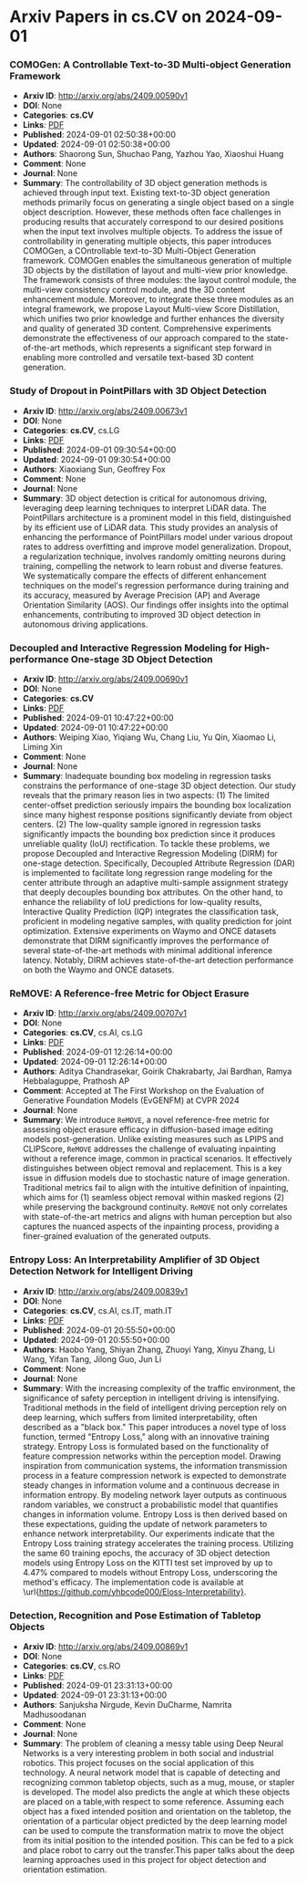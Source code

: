 # Arxiv Papers in cs.CV on 2024-09-01
### COMOGen: A Controllable Text-to-3D Multi-object Generation Framework
- **Arxiv ID**: http://arxiv.org/abs/2409.00590v1
- **DOI**: None
- **Categories**: **cs.CV**
- **Links**: [PDF](http://arxiv.org/pdf/2409.00590v1)
- **Published**: 2024-09-01 02:50:38+00:00
- **Updated**: 2024-09-01 02:50:38+00:00
- **Authors**: Shaorong Sun, Shuchao Pang, Yazhou Yao, Xiaoshui Huang
- **Comment**: None
- **Journal**: None
- **Summary**: The controllability of 3D object generation methods is achieved through input text. Existing text-to-3D object generation methods primarily focus on generating a single object based on a single object description. However, these methods often face challenges in producing results that accurately correspond to our desired positions when the input text involves multiple objects. To address the issue of controllability in generating multiple objects, this paper introduces COMOGen, a COntrollable text-to-3D Multi-Object Generation framework. COMOGen enables the simultaneous generation of multiple 3D objects by the distillation of layout and multi-view prior knowledge. The framework consists of three modules: the layout control module, the multi-view consistency control module, and the 3D content enhancement module. Moreover, to integrate these three modules as an integral framework, we propose Layout Multi-view Score Distillation, which unifies two prior knowledge and further enhances the diversity and quality of generated 3D content. Comprehensive experiments demonstrate the effectiveness of our approach compared to the state-of-the-art methods, which represents a significant step forward in enabling more controlled and versatile text-based 3D content generation.



### Study of Dropout in PointPillars with 3D Object Detection
- **Arxiv ID**: http://arxiv.org/abs/2409.00673v1
- **DOI**: None
- **Categories**: **cs.CV**, cs.LG
- **Links**: [PDF](http://arxiv.org/pdf/2409.00673v1)
- **Published**: 2024-09-01 09:30:54+00:00
- **Updated**: 2024-09-01 09:30:54+00:00
- **Authors**: Xiaoxiang Sun, Geoffrey Fox
- **Comment**: None
- **Journal**: None
- **Summary**: 3D object detection is critical for autonomous driving, leveraging deep learning techniques to interpret LiDAR data. The PointPillars architecture is a prominent model in this field, distinguished by its efficient use of LiDAR data. This study provides an analysis of enhancing the performance of PointPillars model under various dropout rates to address overfitting and improve model generalization. Dropout, a regularization technique, involves randomly omitting neurons during training, compelling the network to learn robust and diverse features. We systematically compare the effects of different enhancement techniques on the model's regression performance during training and its accuracy, measured by Average Precision (AP) and Average Orientation Similarity (AOS). Our findings offer insights into the optimal enhancements, contributing to improved 3D object detection in autonomous driving applications.



### Decoupled and Interactive Regression Modeling for High-performance One-stage 3D Object Detection
- **Arxiv ID**: http://arxiv.org/abs/2409.00690v1
- **DOI**: None
- **Categories**: **cs.CV**
- **Links**: [PDF](http://arxiv.org/pdf/2409.00690v1)
- **Published**: 2024-09-01 10:47:22+00:00
- **Updated**: 2024-09-01 10:47:22+00:00
- **Authors**: Weiping Xiao, Yiqiang Wu, Chang Liu, Yu Qin, Xiaomao Li, Liming Xin
- **Comment**: None
- **Journal**: None
- **Summary**: Inadequate bounding box modeling in regression tasks constrains the performance of one-stage 3D object detection. Our study reveals that the primary reason lies in two aspects: (1) The limited center-offset prediction seriously impairs the bounding box localization since many highest response positions significantly deviate from object centers. (2) The low-quality sample ignored in regression tasks significantly impacts the bounding box prediction since it produces unreliable quality (IoU) rectification. To tackle these problems, we propose Decoupled and Interactive Regression Modeling (DIRM) for one-stage detection. Specifically, Decoupled Attribute Regression (DAR) is implemented to facilitate long regression range modeling for the center attribute through an adaptive multi-sample assignment strategy that deeply decouples bounding box attributes. On the other hand, to enhance the reliability of IoU predictions for low-quality results, Interactive Quality Prediction (IQP) integrates the classification task, proficient in modeling negative samples, with quality prediction for joint optimization. Extensive experiments on Waymo and ONCE datasets demonstrate that DIRM significantly improves the performance of several state-of-the-art methods with minimal additional inference latency. Notably, DIRM achieves state-of-the-art detection performance on both the Waymo and ONCE datasets.



### ReMOVE: A Reference-free Metric for Object Erasure
- **Arxiv ID**: http://arxiv.org/abs/2409.00707v1
- **DOI**: None
- **Categories**: **cs.CV**, cs.AI, cs.LG
- **Links**: [PDF](http://arxiv.org/pdf/2409.00707v1)
- **Published**: 2024-09-01 12:26:14+00:00
- **Updated**: 2024-09-01 12:26:14+00:00
- **Authors**: Aditya Chandrasekar, Goirik Chakrabarty, Jai Bardhan, Ramya Hebbalaguppe, Prathosh AP
- **Comment**: Accepted at The First Workshop on the Evaluation of Generative
  Foundation Models (EvGENFM) at CVPR 2024
- **Journal**: None
- **Summary**: We introduce $\texttt{ReMOVE}$, a novel reference-free metric for assessing object erasure efficacy in diffusion-based image editing models post-generation. Unlike existing measures such as LPIPS and CLIPScore, $\texttt{ReMOVE}$ addresses the challenge of evaluating inpainting without a reference image, common in practical scenarios. It effectively distinguishes between object removal and replacement. This is a key issue in diffusion models due to stochastic nature of image generation. Traditional metrics fail to align with the intuitive definition of inpainting, which aims for (1) seamless object removal within masked regions (2) while preserving the background continuity. $\texttt{ReMOVE}$ not only correlates with state-of-the-art metrics and aligns with human perception but also captures the nuanced aspects of the inpainting process, providing a finer-grained evaluation of the generated outputs.



### Entropy Loss: An Interpretability Amplifier of 3D Object Detection Network for Intelligent Driving
- **Arxiv ID**: http://arxiv.org/abs/2409.00839v1
- **DOI**: None
- **Categories**: **cs.CV**, cs.AI, cs.IT, math.IT
- **Links**: [PDF](http://arxiv.org/pdf/2409.00839v1)
- **Published**: 2024-09-01 20:55:50+00:00
- **Updated**: 2024-09-01 20:55:50+00:00
- **Authors**: Haobo Yang, Shiyan Zhang, Zhuoyi Yang, Xinyu Zhang, Li Wang, Yifan Tang, Jilong Guo, Jun Li
- **Comment**: None
- **Journal**: None
- **Summary**: With the increasing complexity of the traffic environment, the significance of safety perception in intelligent driving is intensifying. Traditional methods in the field of intelligent driving perception rely on deep learning, which suffers from limited interpretability, often described as a "black box." This paper introduces a novel type of loss function, termed "Entropy Loss," along with an innovative training strategy. Entropy Loss is formulated based on the functionality of feature compression networks within the perception model. Drawing inspiration from communication systems, the information transmission process in a feature compression network is expected to demonstrate steady changes in information volume and a continuous decrease in information entropy. By modeling network layer outputs as continuous random variables, we construct a probabilistic model that quantifies changes in information volume. Entropy Loss is then derived based on these expectations, guiding the update of network parameters to enhance network interpretability. Our experiments indicate that the Entropy Loss training strategy accelerates the training process. Utilizing the same 60 training epochs, the accuracy of 3D object detection models using Entropy Loss on the KITTI test set improved by up to 4.47\% compared to models without Entropy Loss, underscoring the method's efficacy. The implementation code is available at \url{https://github.com/yhbcode000/Eloss-Interpretability}.



### Detection, Recognition and Pose Estimation of Tabletop Objects
- **Arxiv ID**: http://arxiv.org/abs/2409.00869v1
- **DOI**: None
- **Categories**: **cs.CV**, cs.RO
- **Links**: [PDF](http://arxiv.org/pdf/2409.00869v1)
- **Published**: 2024-09-01 23:31:13+00:00
- **Updated**: 2024-09-01 23:31:13+00:00
- **Authors**: Sanjuksha Nirgude, Kevin DuCharme, Namrita Madhusoodanan
- **Comment**: None
- **Journal**: None
- **Summary**: The problem of cleaning a messy table using Deep Neural Networks is a very interesting problem in both social and industrial robotics. This project focuses on the social application of this technology. A neural network model that is capable of detecting and recognizing common tabletop objects, such as a mug, mouse, or stapler is developed. The model also predicts the angle at which these objects are placed on a table,with respect to some reference. Assuming each object has a fixed intended position and orientation on the tabletop, the orientation of a particular object predicted by the deep learning model can be used to compute the transformation matrix to move the object from its initial position to the intended position. This can be fed to a pick and place robot to carry out the transfer.This paper talks about the deep learning approaches used in this project for object detection and orientation estimation.




